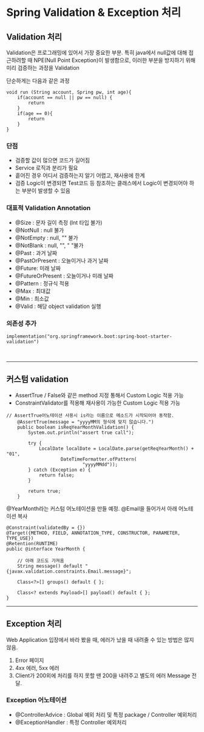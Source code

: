 # Spring Validation & Exception 처리

## Validation 처리 
Validation은 프로그래밍에 있어서 가장 중요한 부분. 특히 java에서 null값에 대해 접근하려할 때 NPE(Null Point Exception)이 발생함으로, 이러한
부분을 방지하기 위해 미리 검증하는 과정을 Validation

단순하게는 다음과 같은 과정

```
void run (String account, Spring pw, int age){
    if(account == null || pw == null) {
        return
    }
    if(age == 0){
        return
    }
}
```

### 단점

- 검증할 값이 많으면 코드가 길어짐
- Service 로직과 분리가 필요
- 흩어진 경우 어디서 검증하는지 알기 어렵고, 재사용에 한계
- 검증 Logic이 변경되면 Test코드 등 참조하는 클래스에서 Logic이 변경되어야 하는 부분이 발생할 수 있음

### 대표적 Validation Annotation

- @Size : 문자 길이 측정 (Int 타입 불가)
- @NotNull : null 불가
- @NotEmpty : null, "" 불가
- @NotBlank : null, "", " "불가
- @Past : 과거 날짜
- @PastOrPresent : 오늘이거나 과거 날짜
- @Future: 미래 날짜
- @FutureOrPresent : 오늘이거나 미래 날짜
- @Pattern : 정규식 적용
- @Max : 최대값
- @Min : 최소값
- @Valid : 해당 object validation 실행

### 의존성 추가

 ```
 implementation("org.springframework.boot:spring-boot-starter-validation")
 ```

<br>

-----

## 커스텀 validation

- AssertTrue / False와 같은 method 지정 통해서 Custom Logic 적용 가능
- ConstraintValidator를 적용해 재사용이 가능한 Custom Logic 적용 가능

```
// AssertTrue어노테이션 사용시 is라는 이름으로 메소드가 시작되어야 동작함.
    @AssertTrue(message = "yyyyMM의 형식에 맞지 않습니다.")
    public boolean isReqYearMonthValidation() {
        System.out.println("assert true call");

        try {
            LocalDate localDate = LocalDate.parse(getReqYearMonth() + "01",
                    DateTimeFormatter.ofPattern(
                            "yyyyMMdd"));
        } catch (Exception e) {
            return false;
        }

        return true;
    }

```
@YearMonth라는 커스텀 어노테이션을 만들 예정.
@Email을 들어가서 아래 어노테이션 복사

```
@Constraint(validatedBy = {})
@Target({METHOD, FIELD, ANNOTATION_TYPE, CONSTRUCTOR, PARAMETER, TYPE_USE})
@Retention(RUNTIME)
public @interface YearMonth {

    // 아래 코드도 가져옴
	String message() default "{javax.validation.constraints.Email.message}";

	Class<?>[] groups() default { };

	Class<? extends Payload>[] payload() default { };
}

```

-------

## Exception 처리
Web Application 입장에서 바라 봤을 때, 에러가 났을 때 내려줄 수 있는 방법은 많지 않음.

1. Error 페이지
2. 4xx 에러, 5xx 에러
3. Client가 200외에 처리를 하지 못할 땐 200을 내려주고 별도의 에러 Message 전달.

### Exception 어노테이션
- @ControllerAdvice : Global 예외 처리 및 특정 package / Controller 예외처리
- @ExceptionHandler : 특정 Controller 예외처리
